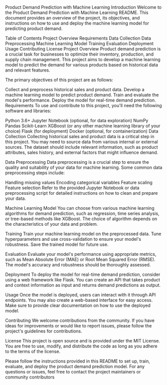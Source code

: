 Product Demand Prediction with Machine Learning
Introduction
Welcome to the Product Demand Prediction with Machine Learning README. This document provides an overview of the project, its objectives, and instructions on how to use and deploy the machine learning model for predicting product demand.

Table of Contents
Project Overview
Requirements
Data Collection
Data Preprocessing
Machine Learning Model
Training
Evaluation
Deployment
Usage
Contributing
License
Project Overview
Product demand prediction is a crucial task for businesses to optimize their inventory, production, and supply chain management. This project aims to develop a machine learning model to predict the demand for various products based on historical data and relevant features.

The primary objectives of this project are as follows:

Collect and preprocess historical sales and product data.
Develop a machine learning model to predict product demand.
Train and evaluate the model's performance.
Deploy the model for real-time demand prediction.
Requirements
To use and contribute to this project, you'll need the following software and libraries:

Python 3.6+
Jupyter Notebook (optional, for data exploration)
NumPy
Pandas
Scikit-Learn
XGBoost (or any other machine learning library of your choice)
Flask (for deployment)
Docker (optional, for containerization)
Data Collection
Collecting historical sales and product data is a critical step in this project. You may need to source data from various internal or external sources. The dataset should include relevant information, such as product attributes, sales history, and external factors that might influence demand.

Data Preprocessing
Data preprocessing is a crucial step to ensure the quality and suitability of your data for machine learning. Some common data preprocessing steps include:

Handling missing values
Encoding categorical variables
Feature scaling
Feature selection
Refer to the provided Jupyter Notebook or data preprocessing script for detailed instructions on how to clean and prepare your data.

Machine Learning Model
You can choose from various machine learning algorithms for demand prediction, such as regression, time series analysis, or tree-based methods like XGBoost. The choice of algorithm depends on the characteristics of your data and problem.

Training
Train your machine learning model on the preprocessed data. Tune hyperparameters and use cross-validation to ensure your model's robustness. Save the trained model for future use.

Evaluation
Evaluate your model's performance using appropriate metrics, such as Mean Absolute Error (MAE) or Root Mean Squared Error (RMSE). The model's accuracy and robustness should be thoroughly assessed.

Deployment
To deploy the model for real-time demand prediction, consider using a web framework like Flask. You can create an API that takes product and context information as input and returns demand predictions as output.

Usage
Once the model is deployed, users can interact with it through API endpoints. You may also create a web-based interface for easy access. Make sure to provide clear documentation on how to use the deployed model.

Contributing
We welcome contributions from the community. If you have ideas for improvements or would like to report issues, please follow the project's guidelines for contributions.

License
This project is open source and is provided under the MIT License. You are free to use, modify, and distribute the code as long as you adhere to the terms of the license.

Please follow the instructions provided in this README to set up, train, evaluate, and deploy the product demand prediction model. For any questions or issues, feel free to contact the project maintainers or community contributors



